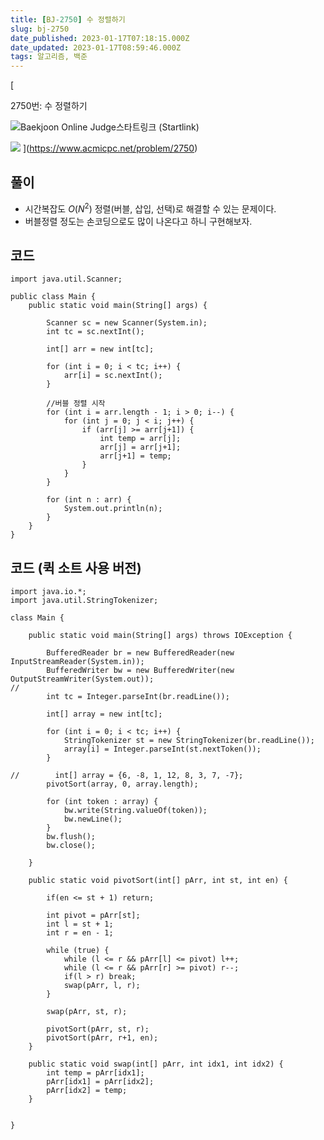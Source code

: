 ```yaml
---
title: [BJ-2750] 수 정렬하기
slug: bj-2750
date_published: 2023-01-17T07:18:15.000Z
date_updated: 2023-01-17T08:59:46.000Z
tags: 알고리즘, 백준
---
```


[

2750번: 수 정렬하기

![](https://www.acmicpc.net/apple-touch-icon.png)Baekjoon Online Judge스타트링크 (Startlink)

![](https://onlinejudgeimages.s3-ap-northeast-1.amazonaws.com/images/boj-og.png)
](https://www.acmicpc.net/problem/2750)
## 풀이

- 시간복잡도 $O(N^2)$ 정렬(버블, 삽입, 선택)로 해결할 수 있는 문제이다.
- 버블정렬 정도는 손코딩으로도 많이 나온다고 하니 구현해보자.

## 코드

    import java.util.Scanner;
    
    public class Main {
        public static void main(String[] args) {
    
            Scanner sc = new Scanner(System.in);
            int tc = sc.nextInt();
    
            int[] arr = new int[tc];
    
            for (int i = 0; i < tc; i++) {
                arr[i] = sc.nextInt();
            }
    
            //버블 정렬 시작
            for (int i = arr.length - 1; i > 0; i--) {
                for (int j = 0; j < i; j++) {
                    if (arr[j] >= arr[j+1]) {
                        int temp = arr[j];
                        arr[j] = arr[j+1];
                        arr[j+1] = temp;
                    }
                }
            }
    
            for (int n : arr) {
                System.out.println(n);
            }
        }
    }
    

## 코드 (퀵 소트 사용 버전)

    import java.io.*;
    import java.util.StringTokenizer;
    
    class Main {
    
        public static void main(String[] args) throws IOException {
    
            BufferedReader br = new BufferedReader(new InputStreamReader(System.in));
            BufferedWriter bw = new BufferedWriter(new OutputStreamWriter(System.out));
    //
            int tc = Integer.parseInt(br.readLine());
    
            int[] array = new int[tc];
    
            for (int i = 0; i < tc; i++) {
                StringTokenizer st = new StringTokenizer(br.readLine());
                array[i] = Integer.parseInt(st.nextToken());
            }
    
    //        int[] array = {6, -8, 1, 12, 8, 3, 7, -7};
            pivotSort(array, 0, array.length);
    
            for (int token : array) {
                bw.write(String.valueOf(token));
                bw.newLine();
            }
            bw.flush();
            bw.close();
    
        }
    
        public static void pivotSort(int[] pArr, int st, int en) {
    
            if(en <= st + 1) return;
    
            int pivot = pArr[st];
            int l = st + 1;
            int r = en - 1;
    
            while (true) {
                while (l <= r && pArr[l] <= pivot) l++;
                while (l <= r && pArr[r] >= pivot) r--;
                if(l > r) break;
                swap(pArr, l, r);
            }
    
            swap(pArr, st, r);
    
            pivotSort(pArr, st, r);
            pivotSort(pArr, r+1, en);
        }
    
        public static void swap(int[] pArr, int idx1, int idx2) {
            int temp = pArr[idx1];
            pArr[idx1] = pArr[idx2];
            pArr[idx2] = temp;
        }
    
    
    }
